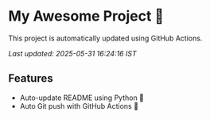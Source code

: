 # My Awesome Project 🚀

This project is automatically updated using GitHub Actions.

_Last updated: 2025-05-31 16:24:16 IST_

## Features
- Auto-update README using Python 🐍
- Auto Git push with GitHub Actions 🤖
